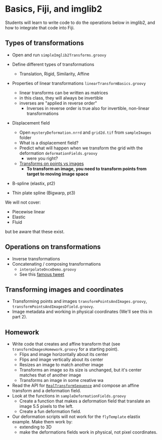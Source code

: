 # Basics, Fiji, and imglib2

Students will learn to write code to do the operations below in imglib2, and how
to integrate that code into Fiji.

## Types of transformations

* Open and run `simpleImglib2Transforms.groovy`
* Define different types of transformations
    * Translation, Rigid, Similarity, Affine
* Properties of linear transformations `linearTransformBasics.groovy`
    * linear transforms can be written as matrices
    * in this class, they will always be invertible
    * inverses are "applied in reverse order"
        * Inverses in reverse order is true also for invertible, non-linear transformations

* Displacement field
    * Open `mysteryDeformation.nrrd` and `grid2d.tif` from `sampleImages` folder
    * What is a displacement field?
    * Predict what will happen when we transform the grid with the deformation `deformationFields.groovy`
        * were you right?
    * [Transforms on points vs images](https://github.com/bogovicj/transforms_tutorial/blob/master/resources/2019_DAIS.pdf)
        * **To transform an image, you need to transform points from target to moving image space**
    
    
* B-spline (elastix, pt2)
* Thin plate spline (Bigwarp, pt3)


We will not cover:
* Piecewise linear
* Elastic
* Fluid

but be aware that these exist.

## Operations on transformations

* Inverse transformations
* Concatenating / composing transformations
    * `interpolateOnceDemo.groovy`
    * See this [famous tweet](https://twitter.com/haesleinhuepf/status/1088546103866388481?s=20)

## Transforming images and coordinates

* Transforming points and images `transformPointsAndImages.groovy`, `transformPointsAndImagesDfield.groovy`.
* Image metadata and working in physical coordinates (We'll see this in part 2).

## Homework

* Write code that creates and affine transform that (see `transformImagesHomework.groovy` for a starting point).
    * Flips and image horizontally about its center
    * Flips and image vertically about its center
    * Resizes an image to match another image 
    * Transforms an image so its size is unchanged, but it's center matches that of another image
    * Transforms an image in some creative wa
* Read the API for [`RealTransformSequence`](https://javadoc.scijava.org/ImgLib2/net/imglib2/realtransform/RealTransformSequence.html) and compose an affine transform and a deformation field.
* Look at the functions in `sampleDeformationFields.groovy`
    * Create a function that makes a deformation field that translate an image 5.5 pixels to the left.
    * Create a fun deformation field.
* Our deformation scripts will not work for the `flyTemplate` elastix example.  Make them work by:
    * extending to 3D
    * make the deformations fields work in physical, not pixel coordinates.
